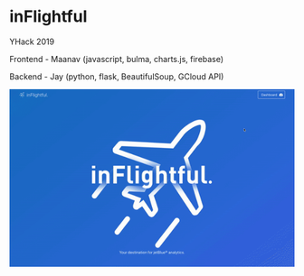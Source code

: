 # inFlightful
YHack 2019

Frontend - Maanav (javascript, bulma, charts.js, firebase)

Backend - Jay (python, flask, BeautifulSoup, GCloud API)

![demo](./demo.gif)
